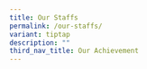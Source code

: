 ```yaml
---
title: Our Staffs
permalink: /our-staffs/
variant: tiptap
description: ""
third_nav_title: Our Achievement
---
```

